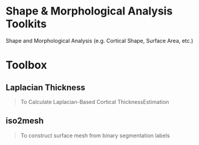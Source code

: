 # Shape & Morphological Analysis Toolkits
Shape and Morphological Analysis (e.g. Cortical Shape, Surface Area, etc.)

# Toolbox

## Laplacian Thickness

> To Calculate Laplacian-Based Cortical ThicknessEstimation

## iso2mesh

> To construct surface mesh from binary segmentation labels
